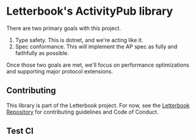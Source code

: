 # Letterbook's ActivityPub library

There are two primary goals with this project.

1. Type safety. This is dotnet, and we're acting like it.
2. Spec conformance. This will implement the AP spec as fully and faithfully as possible.

Once those two goals are met, we'll focus on performance optimizations and supporting major protocol extensions.

## Contributing

This library is part of the Letterbook project. For now, see the [Letterbook Repository](https://github.com/Letterbook/Letterbook) for contributing guidelines and Code of Conduct.

## Test CI
